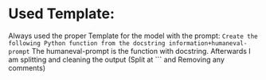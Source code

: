 # Used Template: 
Always used the proper Template for the model with the prompt: `Create the following Python function from the docstring information+humaneval-prompt`
The humaneval-prompt is the function with docstring. Afterwards I am splitting and cleaning the output (Split at ``` and Removing any comments)

